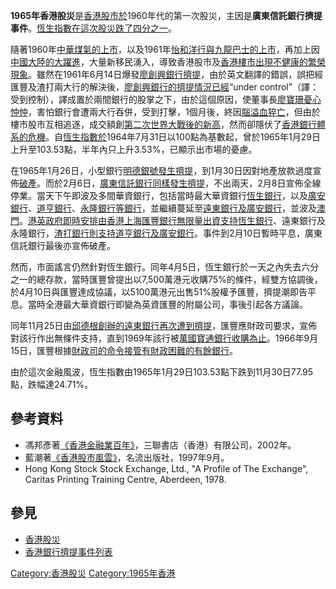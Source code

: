 **1965年香港股災**是[香港股市於](../Page/香港股市.md "wikilink")1960年代的第一次股災，主因是**廣東信託銀行擠提事件**。[恆生指數在這次股災跌了四分之一](../Page/恆生指數.md "wikilink")。

隨著1960年[中華煤氣的上市](../Page/中華煤氣.md "wikilink")，以及1961年[怡和洋行與](../Page/怡和洋行.md "wikilink")[九龍巴士的上市](../Page/九龍巴士.md "wikilink")，再加上因[中國大陸的](../Page/中國大陸.md "wikilink")[大躍進](../Page/三年困难时期.md "wikilink")，大量新移民湧入，導致香港股市及[香港樓市出現不健康的繁榮現象](../Page/香港樓市.md "wikilink")。雖然在1961年6月14日爆發[廖創興銀行擠提](../Page/創興銀行.md "wikilink")，由於英文翻譯的錯誤，誤把經匯豐及渣打兩大行的解決後，[廖創興銀行的擠提情況已經](../Page/創興銀行.md "wikilink")“under
control”（譯：受到控制），譯成置於兩間銀行的股掌之下，由於這個原因，使董事長[廖寶珊憂心忡忡](../Page/廖寶珊.md "wikilink")，害怕銀行會遭兩大行吞併，受到打擊，1個月後，終因[腦溢血猝亡](../Page/腦溢血.md "wikilink")，但由於樓市股市互相追逐，成交額創[第二次世界大戰後的新高](../Page/第二次世界大戰.md "wikilink")，然而卻隱伏了[香港銀行體系的危機](../Page/香港銀行體系.md "wikilink")。自[恆生指數於](../Page/恆生指數.md "wikilink")1964年7月31日以100點為基數起，曾於1965年1月29日上升至103.53點，半年內只上升3.53%，已顯示出市場的憂慮。

在1965年1月26日，小型銀行[明德銀號發生](../Page/明德銀號.md "wikilink")[擠提](../Page/擠提.md "wikilink")，到1月30日因對地產放款過度宣佈[破產](../Page/破產.md "wikilink")。而於2月6日，[廣東信託銀行同樣發生擠提](../Page/廣東信託銀行.md "wikilink")，不出兩天，2月8日宣佈全線停業。當天下午即波及多間華資銀行，包括當時最大華資銀行[恆生銀行](../Page/恆生銀行.md "wikilink")，以及[廣安銀行](../Page/廣安銀行.md "wikilink")、[道亨銀行](../Page/道亨銀行.md "wikilink")、[永隆銀行等銀行](../Page/永隆銀行.md "wikilink")，並繼續蔓延至[遠東銀行及](../Page/遠東銀行.md "wikilink")[廣安銀行](../Page/廣安銀行.md "wikilink")，並波及[澳門](../Page/澳門.md "wikilink")。[港英政府即時安排由](../Page/港英政府.md "wikilink")[香港上海匯豐銀行無限量出資支持恆生銀行](../Page/香港上海匯豐銀行.md "wikilink")、遠東銀行及永隆銀行，[渣打銀行則支持道亨銀行及廣安銀行](../Page/渣打銀行.md "wikilink")。事件到2月10日暫時平息，廣東信託銀行最後亦宣佈破產。

然而，市面謠言仍然針對恆生銀行。同年4月5日，恆生銀行於一天之內失去六分之一的總存款，當時匯豐曾提出以7,500萬港元收購75%的條件，經雙方協調後，於4月10日與匯豐達成協議，以5100萬港元出售51%股權予匯豐，擠提潮即告平息。當時全港最大華資銀行即變為英資匯豐的附屬公司，事後引起各方議論。

同年11月25日由[邱德根創辦的遠東銀行再次遭到擠提](../Page/邱德根.md "wikilink")，匯豐應財政司要求，宣佈對該行作出無條件支持，直到1969年該行被[萬國寶通銀行收購為止](../Page/萬國寶通銀行.md "wikilink")。1966年9月15日，匯豐根據[財政司的命令接管有財政困難的](../Page/香港財政司.md "wikilink")[有餘銀行](../Page/有餘銀行.md "wikilink")。

由於這次金融風波，恆生指數由1965年1月29日103.53點下跌到11月30日77.95點，跌幅達24.71%。

## 參考資料

  - 馮邦彥著[《香港金融業百年》](https://web.archive.org/web/20070927235946/http://libcat.hkpl.gov.hk/webpac_cjk/wgbroker.exe?200604251908080843735+2+search+select+++1+9)，三聯書店（香港）有限公司，2002年。
  - 藍潮著[《香港股市風雲》](https://web.archive.org/web/20070928000253/http://libcat.hkpl.gov.hk/webpac_cjk/wgbroker.exe?200604251908080843735+2+search+select+++2+18)，名流出版社，1997年9月。
  - Hong Kong Stock Stock Exchange, Ltd., "A Profile of The Exchange",
    Caritas Printing Training Centre, Aberdeen, 1978.

## 參見

  - [香港股災](../Page/香港股災.md "wikilink")
  - [香港銀行擠提事件列表](../Page/香港銀行擠提事件列表.md "wikilink")

[Category:香港股災](https://zh.wikipedia.org/wiki/Category:香港股災 "wikilink")
[Category:1965年香港](https://zh.wikipedia.org/wiki/Category:1965年香港 "wikilink")
